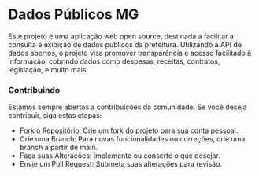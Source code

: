 # Dados Públicos MG

Este projeto é uma aplicação web open source, destinada a facilitar a consulta e exibição de dados públicos da prefeitura. Utilizando a API de dados abertos, o projeto visa promover transparência e acesso facilitado à informação, cobrindo dados como despesas, receitas, contratos, legislação, e muito mais.

### Contribuindo

Estamos sempre abertos a contribuições da comunidade. Se você deseja contribuir, siga estas etapas:

  - Fork o Repositório: Crie um fork do projeto para sua conta pessoal.
  - Crie uma Branch: Para novas funcionalidades ou correções, crie uma branch a partir de main.
  - Faça suas Alterações: Implemente ou conserte o que desejar.
  - Envie um Pull Request: Submeta suas alterações para revisão.
